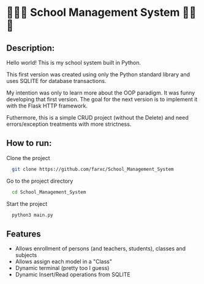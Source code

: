 
# 🏫👨‍🏫 School Management System 👨‍🏫🏫

## Description: 
Hello world! This is my school system built in Python.

This first version was created using only the Python standard library and uses SQLITE for database transactions.

My intention was only to learn more about the OOP paradigm. It was funny developing that first version. The goal for the next version is to implement it with the Flask HTTP framework.

Futhermore, this is a simple CRUD project (without the Delete) and need errors/exception treatments with more strictness.  

## How to run:
Clone the project

```bash
  git clone https://github.com/farxc/School_Management_System  
```

Go to the project directory

```bash
  cd School_Management_System
```

Start the project

```bash
  python3 main.py
```


## Features

- Allows enrollment of persons (and teachers, students), classes and subjects
- Allows assign each model in a "Class"
- Dynamic terminal (pretty too I guess)
- Dynamic Insert/Read operations from SQLITE

